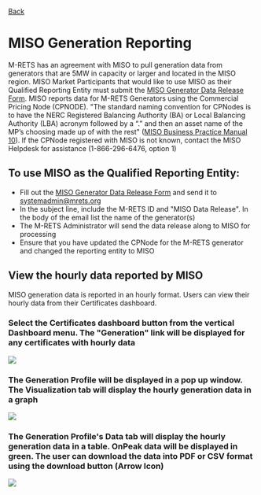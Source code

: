 [Back](https://mrets.github.io/Help/index)


# MISO Generation Reporting

M-RETS has an agreement with MISO to pull generation data from generators that are 5MW in capacity or larger and located in the MISO region. MISO Market Participants that would like to use MISO as their Qualified Reporting Entity must submit the [MISO Generator Data Release Form](https://www.mrets.org/wp-content/uploads/2018/03/M-RETS-MISO-DATA-RELEASE-2-9-2018213.pdf). MISO reports data for M-RETS Generators using the Commercial Pricing Node (CPNODE).  "The standard naming convention for CPNodes is to have the NERC Registered Balancing Authority (BA) or Local Balancing Authority (LBA) acronym followed by a “.” and then an asset name of the MP’s choosing made up of with the rest" ([MISO Business Practice Manual 10](https://www.misoenergy.org/legal/business-practice-manuals/)).  If the CPNode registered with MISO is not known, contact the MISO Helpdesk for assistance (1-866-296-6476, option 1)

## To use MISO as the Qualified Reporting Entity: 
* Fill out the [MISO Generator Data Release Form](https://www.mrets.org/wp-content/uploads/2018/03/M-RETS-MISO-DATA-RELEASE-2-9-2018213.pdf) and send it to systemadmin@mrets.org 
* In the subject line, include the M-RETS ID and "MISO Data Release". In the body of the email list the name of the generator(s)
* The M-RETS Administrator will send the data release along to MISO for processing
* Ensure that you have updated the CPNode for the M-RETS generator and changed the reporting entity to MISO 

## View the hourly data reported by MISO
MISO generation data is reported in an hourly format. Users can view their hourly data from their Certificates dashboard. 

### Select the Certificates dashboard button from the vertical Dashboard menu. The "Generation" link will be displayed for any certificates with hourly data 
![](https://github.com/mrets/photos/blob/f90e527a39d98cecd3dfaf2728aaa0daebc00200/MISO_1.png)

### The Generation Profile will be displayed in a pop up window. The Visualization tab will display the hourly generation data in a graph 
![](https://github.com/mrets/photos/blob/f90e527a39d98cecd3dfaf2728aaa0daebc00200/MISO_2.png)

### The Generation Profile's Data tab will display the hourly generation data in a table. OnPeak data will be displayed in green. The user can download the data into PDF or CSV format using the download button (Arrow Icon) 
![](https://github.com/mrets/photos/blob/f90e527a39d98cecd3dfaf2728aaa0daebc00200/MISO_3.png)

